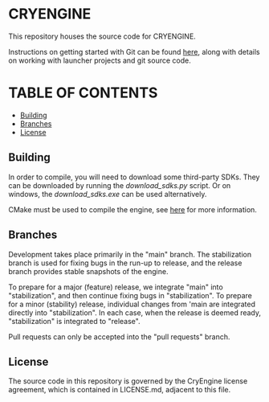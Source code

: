 # CRYENGINE
This repository houses the source code for CRYENGINE.

Instructions on getting started with Git can be found [here](http://docs.cryengine.com/display/CEPROG/Getting+Started+with+git), along with details on working with launcher projects and git source code.

TABLE OF CONTENTS
=================

* [Building](*building) 
* [Branches](*branches)
* [License](*license)

## Building
In order to compile, you will need to download some third-party SDKs. They can be downloaded by running the *download_sdks.py* script.
Or on windows, the *download_sdks.exe* can be used alternatively.

CMake must be used to compile the engine, see [here](http://docs.cryengine.com/display/CEPROG/CMake) for more information.


## Branches
Development takes place primarily in the "main" branch. The stabilization branch is used for fixing bugs in the run-up to release, and the release branch provides stable snapshots of the engine.

To prepare for a major (feature) release, we integrate "main" into "stabilization", and then continue fixing bugs in "stabilization". To prepare for a minor (stability) release, individual changes from 'main are integrated directly into "stabilization". In each case, when the release is deemed ready, "stabilization" is integrated to "release".

Pull requests can only be accepted into the "pull requests" branch.


## License
The source code in this repository is governed by the CryEngine license agreement, which is contained in LICENSE.md, adjacent to this file.
